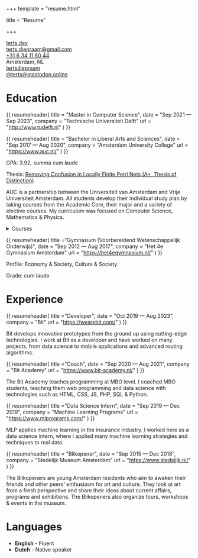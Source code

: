 +++
template = "resume.html"

title = "Resume"

+++

<div class="social">
    <div>
        <i class="fa fa-globe"></i><a href="https://terts.dev">terts.dev</a>
    </div>
    <div>
        <i class="fa fa-envelope"></i><a href="mailto:terts.diepraam@gmail.com">terts.diepraam@gmail.com</a>
    </div>
    <div>
        <i class="fa fa-phone"></i><a href="tel:+31 6 34 11 60 44">+31 6 34 11 60 44</a>
    </div>
    <div>
        <i class="fa fa-map-marker"></i><span>Amsterdam, NL</span>
    </div>
    <div>
        <i class="fa-brands fa-github"></i><a href="http://github.com/tertsdiepraam">tertsdiepraam</a>
    </div>
    <div>
        <i class="fa-brands fa-mastodon"></i><a href="https://mastodon.online/@terts">@terts@mastodon.online</a>
    </div>
</div>

# Education

{{ resumeheader(
    title = "Master in Computer Science",
    date = "Sep 2021 — Sep 2023",
    company = "Technische Universiteit Delft"
    url = "http://www.tudelft.nl"
) }}

{{ resumeheader(
    title = "Bachelor in Liberal Arts and Sciences",
    date = "Sep 2017 — Aug 2020",
    company = "Amsterdam University College"
    url = "https://www.auc.nl/"
) }}

GPA: 3.92, summa cum laude

Thesis: [Removing Confusion in Locally Finite Petri Nets (A+, Thesis of Distinction)](/Terts_Diepraam_Thesis.pdf)

AUC is a partnership between the Universiteit van Amsterdam and Vrije Universiteit Amsterdam. All students develop their individual study plan by taking courses from the Academic Core, their major and a variety of elective courses. My curriculum was focused on Computer Science, Mathematics & Physics.

<details>
    <summary>Courses</summary>

- Introduction to Physics
- Calculus
- Theme Course: Information, Communication & Cognition: Introduction
- Academic Writing Skills
- Spanish A1
- Logic, Information Flow and Argumentation
- Introduction to Chemistry
- Linear Algebra
- Electricity & Magnetism
- Statistics for Sciences
- Global Identity Experience
- Thermodynamics
- Data Structure & Algorithms
- Vector Calculus
- Quantum Physics
- Big Questions in Future Society
- Spanish A2
- Advanced Research Writing
- Mathematical Logic
- Electrodynamics
- Astroparticle Physics
- Advanced Programming
- Physics Lab
- Machine Learning
- Discrete Mathematics & Algebra
- Mathematics of Physics
- Statistical Mechanics
- Theme Course: Quantum Information & Quantum Computing
- Modelling Real World Problems
    
</details>

{{ resumeheader(
    title ="Gymnasium (Voorbereidend Wetenschappelijk Onderwijs)",
    date = "Sep 2012 — Aug 2017",
    company = "Het 4e Gymnasium Amsterdam"
    url = "https://het4egymnasium.nl/"
) }}

Profile: Economy & Society, Culture & Society 

Grade: cum laude

# Experience

{{ resumeheader(
    title ="Developer",
    date = "Oct 2019 — Aug 2023",
    company = "Bit"
    url = "https://wearebit.com/"
) }}

Bit develops innovative prototypes from the ground up using cutting-edge technologies. I work at Bit as a developer and have worked on many projects, from data science to mobile applications and advanced routing algorithms.

{{ resumeheader(
    title ="Coach",
    date = "Sep 2020 — Aug 2021",
    company = "Bit Academy"
    url = "https://www.bit-academy.nl/"
) }}

The Bit Academy teaches programming at MBO level. I coached MBO students, teaching them web programming and data science with technologies such as HTML, CSS, JS, PHP, SQL & Python.

{{ resumeheader(
    title ="Data Science Intern",
    date = "Sep 2019 — Dec 2019",
    company = "Machine Learning Programs"
    url = "https://www.mlprograms.com/"
) }}

MLP applies machine learning in the insurance industry. I worked here as a data science intern, where I applied many machine learning strategies and techniques to real data.

{{ resumeheader(
    title = "Blikopener",
    date = "Sep 2015 — Dec 2018",
    company = "Stedelijk Museum Amsterdam"
    url = "https://www.stedelijk.nl/"
) }}

The Blikopeners are young Amsterdam residents who aim to awaken their friends and other peers’ enthusiasm for art and culture. They look at art from a fresh perspective and share their ideas about current affairs, programs and exhibitions. The Blikopeners also organize tours, workshops & events in the museum.

# Languages

- **English** - Fluent
- **Dutch** - Native speaker